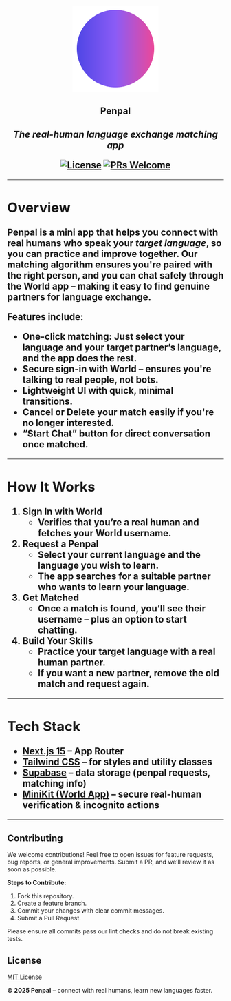 <p align="center">
  <img alt="penpal-logo" src="./public/app-icon.svg" width="200"><a/>
</p>

<h2 align="center">Penpal<h2/>
<p align="center">
  <i align="center">The real-human language exchange matching app</i>
</p>


<p align="center">
<a href="LICENSE"><img alt="License" src="https://img.shields.io/badge/license-MIT-blue.svg"><a/>
<a href="http://makeapullrequest.com"><img alt="PRs Welcome" src="https://img.shields.io/badge/pull%20requests-welcome-brightgreen.svg"><a/>
</p>

---

## Overview

Penpal is a mini app that helps you connect with **real humans** who speak your *target language*, so you can **practice** and **improve** together. Our matching algorithm ensures you're paired with the right person, and you can chat safely through the World app – making it easy to find genuine partners for language exchange.

**Features include**:

- **One-click matching**: Just select your language and your target partner’s language, and the app does the rest.  
- **Secure sign-in** with World – ensures you're talking to real people, not bots.  
- **Lightweight** UI with quick, minimal transitions.  
- **Cancel** or **Delete** your match easily if you're no longer interested.  
- **“Start Chat”** button for direct conversation once matched.

---

## How It Works

1. **Sign In with World**  
   - Verifies that you’re a real human and fetches your World username.  
2. **Request a Penpal**  
   - Select your current language and the language you wish to learn.  
   - The app searches for a suitable partner who wants to learn your language.  
3. **Get Matched**  
   - Once a match is found, you’ll see their username – plus an option to start chatting.  
4. **Build Your Skills**  
   - Practice your target language with a real human partner.  
   - If you want a new partner, remove the old match and request again.

---

## Tech Stack

- **[Next.js 15](https://nextjs.org/)** – App Router  
- **[Tailwind CSS](https://tailwindcss.com/)** – for styles and utility classes  
- **[Supabase](https://supabase.com/)** – data storage (penpal requests, matching info)  
- **[MiniKit (World App)](https://developer.world.org/)** – secure real-human verification & incognito actions  

---

## Contributing

We welcome contributions! Feel free to open issues for feature requests, bug reports, or general improvements. Submit a PR, and we’ll review it as soon as possible.

**Steps to Contribute:**
1. Fork this repository.
2. Create a feature branch.
3. Commit your changes with clear commit messages.
4. Submit a Pull Request.

Please ensure all commits pass our lint checks and do not break existing tests.

## License

[MIT License](./LICENSE)

**© 2025 Penpal** – connect with real humans, learn new languages faster.
